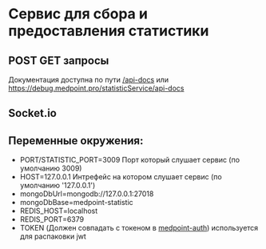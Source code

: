 # Сервис для сбора и предоставления статистики

## POST GET запросы
Документация доступна по пути [/api-docs](http://127.0.0.1:3009/statisticService/api-docs)
или https://debug.medpoint.pro/statisticService/api-docs

## Socket.io


## Переменные окружения:
* PORT/STATISTIC_PORT=3009 Порт который слушает сервис (по умолчанию 3009)
* HOST=127.0.0.1 Интрефейс на котором слушает сервис (по умолчанию '127.0.0.1')
* mongoDbUrl=mongodb://127.0.0.1:27018
* mongoDbBase=medpoint-statistic
* REDIS_HOST=localhost
* REDIS_PORT=6379
* TOKEN (Должен совпадать с токеном в [medpoint-auth](../../../medpoint-auth)) используется для распаковки jwt
